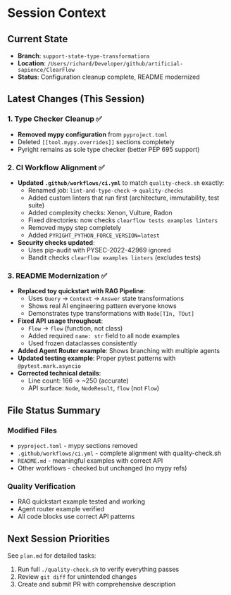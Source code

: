# Session Context

## Current State
- **Branch**: `support-state-type-transformations`
- **Location**: `/Users/richard/Developer/github/artificial-sapience/ClearFlow`
- **Status**: Configuration cleanup complete, README modernized

## Latest Changes (This Session)

### 1. Type Checker Cleanup ✅
- **Removed mypy configuration** from `pyproject.toml`
- Deleted `[[tool.mypy.overrides]]` sections completely
- Pyright remains as sole type checker (better PEP 695 support)

### 2. CI Workflow Alignment ✅
- **Updated `.github/workflows/ci.yml`** to match `quality-check.sh` exactly:
  - Renamed job: `lint-and-type-check` → `quality-checks`
  - Added custom linters that run first (architecture, immutability, test suite)
  - Added complexity checks: Xenon, Vulture, Radon
  - Fixed directories: now checks `clearflow tests examples linters`
  - Removed mypy step completely
  - Added `PYRIGHT_PYTHON_FORCE_VERSION=latest`
- **Security checks updated**:
  - Uses pip-audit with PYSEC-2022-42969 ignored
  - Bandit checks `clearflow examples linters` (excludes tests)

### 3. README Modernization ✅
- **Replaced toy quickstart with RAG Pipeline**:
  - Uses `Query` → `Context` → `Answer` state transformations
  - Shows real AI engineering pattern everyone knows
  - Demonstrates type transformations with `Node[TIn, TOut]`
- **Fixed API usage throughout**:
  - `Flow` → `flow` (function, not class)
  - Added required `name: str` field to all node examples
  - Used frozen dataclasses consistently
- **Added Agent Router example**: Shows branching with multiple agents
- **Updated testing example**: Proper pytest patterns with `@pytest.mark.asyncio`
- **Corrected technical details**:
  - Line count: 166 → ~250 (accurate)
  - API surface: `Node`, `NodeResult`, `flow` (not `Flow`)

## File Status Summary

### Modified Files
- `pyproject.toml` - mypy sections removed
- `.github/workflows/ci.yml` - complete alignment with quality-check.sh  
- `README.md` - meaningful examples with correct API
- Other workflows - checked but unchanged (no mypy refs)

### Quality Verification
- RAG quickstart example tested and working
- Agent router example verified
- All code blocks use correct API patterns

## Next Session Priorities
See `plan.md` for detailed tasks:
1. Run full `./quality-check.sh` to verify everything passes
2. Review `git diff` for unintended changes
3. Create and submit PR with comprehensive description